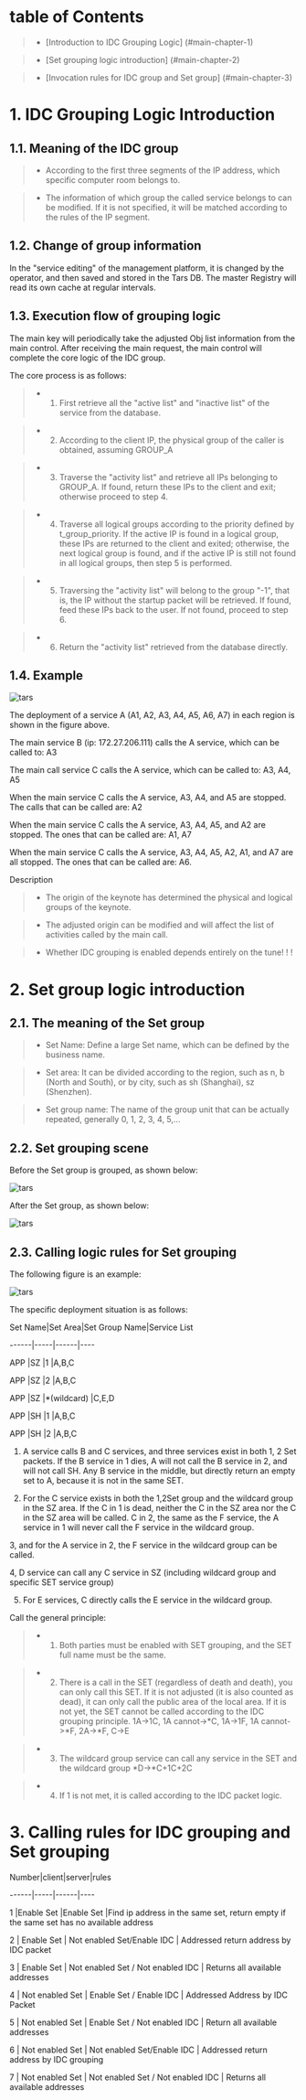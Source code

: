 # table of Contents

> * [Introduction to IDC Grouping Logic] (#main-chapter-1)

> * [Set grouping logic introduction] (#main-chapter-2)

> * [Invocation rules for IDC group and Set group] (#main-chapter-3)

 

# 1. IDC Grouping Logic Introduction <a id="main-chapter-1"></a>

 

## 1.1. Meaning of the IDC group

 

> * According to the first three segments of the IP address, which specific computer room belongs to.

> * The information of which group the called service belongs to can be modified. If it is not specified, it will be matched according to the rules of the IP segment.

 

## 1.2. Change of group information

 

In the "service editing" of the management platform, it is changed by the operator, and then saved and stored in the Tars DB. The master Registry will read its own cache at regular intervals.

 

## 1.3. Execution flow of grouping logic

 

The main key will periodically take the adjusted Obj list information from the main control. After receiving the main request, the main control will complete the core logic of the IDC group.

 

The core process is as follows:

> * 1. First retrieve all the "active list" and "inactive list" of the service from the database.

> * 2. According to the client IP, the physical group of the caller is obtained, assuming GROUP_A

> * 3. Traverse the "activity list" and retrieve all IPs belonging to GROUP_A. If found, return these IPs to the client and exit; otherwise proceed to step 4.

> * 4. Traverse all logical groups according to the priority defined by t_group_priority. If the active IP is found in a logical group, these IPs are returned to the client and exited; otherwise, the next logical group is found, and if the active IP is still not found in all logical groups, then step 5 is performed.

> * 5. Traversing the "activity list" will belong to the group "-1", that is, the IP without the startup packet will be retrieved. If found, feed these IPs back to the user. If not found, proceed to step 6.

> * 6. Return the "activity list" retrieved from the database directly.

 

## 1.4. Example

 

![tars](images/tars_idc_pic.png)

 

The deployment of a service A (A1, A2, A3, A4, A5, A6, A7) in each region is shown in the figure above.

 

The main service B (ip: 172.27.206.111) calls the A service, which can be called to: A3

 

The main call service C calls the A service, which can be called to: A3, A4, A5

 

When the main service C calls the A service, A3, A4, and A5 are stopped. The calls that can be called are: A2

 

When the main service C calls the A service, A3, A4, A5, and A2 are stopped. The ones that can be called are: A1, A7

 

When the main service C calls the A service, A3, A4, A5, A2, A1, and A7 are all stopped. The ones that can be called are: A6.

 

Description

> * The origin of the keynote has determined the physical and logical groups of the keynote.

> * The adjusted origin can be modified and will affect the list of activities called by the main call.

> * Whether IDC grouping is enabled depends entirely on the tune! ! !

 

# 2. Set group logic introduction <a id="main-chapter-2"></a>

 

## 2.1. The meaning of the Set group

 

> * Set Name: Define a large Set name, which can be defined by the business name.

> * Set area: It can be divided according to the region, such as n, b (North and South), or by city, such as sh (Shanghai), sz (Shenzhen).

> * Set group name: The name of the group unit that can be actually repeated, generally 0, 1, 2, 3, 4, 5,...

 

## 2.2. Set grouping scene

 

Before the Set group is grouped, as shown below:

 

![tars](images/tars_set_pic1.png)

 

After the Set group, as shown below:

 

![tars](images/tars_set_pic2.png)

 

## 2.3. Calling logic rules for Set grouping

 

The following figure is an example:

 

![tars](images/tars_set_pic3.png)

 

The specific deployment situation is as follows:

 

Set Name|Set Area|Set Group Name|Service List

------|-----|------|----

APP |SZ |1 |A,B,C

APP |SZ |2 |A,B,C

APP |SZ |\*(wildcard) |C,E,D

APP |SH |1 |A,B,C

APP |SH |2 |A,B,C

 

1. A service calls B and C services, and three services exist in both 1, 2 Set packets. If the B service in 1 dies, A will not call the B service in 2, and will not call SH. Any B service in the middle, but directly return an empty set to A, because it is not in the same SET.

 

2. For the C service exists in both the 1,2Set group and the wildcard group in the SZ area. If the C in 1 is dead, neither the C in the SZ area nor the C in the SZ area will be called. C in 2, the same as the F service, the A service in 1 will never call the F service in the wildcard group.

 

3, and for the A service in 2, the F service in the wildcard group can be called.

 

4, D service can call any C service in SZ (including wildcard group and specific SET service group)

 

5. For E services, C directly calls the E service in the wildcard group.

 

Call the general principle:

> * 1. Both parties must be enabled with SET grouping, and the SET full name must be the same.

> * 2. There is a call in the SET (regardless of death and death), you can only call this SET. If it is not adjusted (it is also counted as dead), it can only call the public area of ​​the local area. If it is not yet, the SET cannot be called according to the IDC grouping principle. 1A->1C, 1A cannot->*C, 1A->1F, 1A cannot->*F, 2A->*F, C->E

> * 3. The wildcard group service can call any service in the SET and the wildcard group *D->*C+1C+2C

> * 4. If 1 is not met, it is called according to the IDC packet logic.

 

# 3. Calling rules for IDC grouping and Set grouping <a id="main-chapter-3"></a>

 

Number|client|server|rules

------|-----|------|----

1 |Enable Set |Enable Set |Find ip address in the same set, return empty if the same set has no available address

2 | Enable Set | Not enabled Set/Enable IDC | Addressed return address by IDC packet

3 | Enable Set | Not enabled Set / Not enabled IDC | Returns all available addresses

4 | Not enabled Set | Enable Set / Enable IDC | Addressed Address by IDC Packet

5 | Not enabled Set | Enable Set / Not enabled IDC | Return all available addresses

6 | Not enabled Set | Not enabled Set/Enable IDC | Addressed return address by IDC grouping

7 | Not enabled Set | Not enabled Set / Not enabled IDC | Returns all available addresses

 
